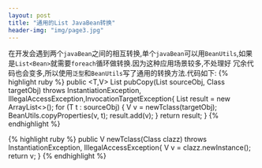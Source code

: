 ```yaml
---
layout: post
title: "通用的List JavaBean转换"
header-img: "img/page3.jpg"
---
```

<span class="span">在开发会遇到两个`javaBean`之间的相互转换,单个`javaBean`可以用`BeanUtils`,如果是`List<Bean>`就需要`foreach`循环做转换.因为这种应用场景较多,不处理好
冗余代码也会变多,所以使用`泛型`和`BeanUtils`写了通用的转换方法.代码如下:</span>
{% highlight ruby %}
public <T,V> List<V> pubCopy(List<T> sourceObj, Class<V> targetObj)
throws InstantiationException, IllegalAccessException,InvocationTargetException{
		List<V> result = new ArrayList<>();
		for (T t : sourceObj) {
			V v = newTclass(targetObj);
			BeanUtils.copyProperties(v, t);
			result.add(v);
		}
		return result;
	}
{% endhighlight %}

{% highlight ruby %}
public <V> V newTclass(Class<V> clazz)
throws InstantiationException, IllegalAccessException{
  		V v = clazz.newInstance();
  		return v;
  	}
{% endhighlight %}
